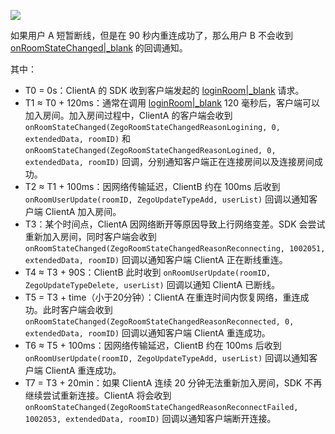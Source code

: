 ![](/Pics/FAQ/ReconnectTimeSeq.png)

<div class="mk-warning">


如果用户 A 短暂断线，但是在 90 秒内重连成功了，那么用户 B 不会收到 [onRoomStateChanged\|_blank](@onRoomStateChanged) 的回调通知。
</div>


其中：
- T0 = 0s：ClientA 的 SDK 收到客户端发起的 [loginRoom\|_blank](/article/api?doc=express-video-sdk_API~objectivec_ios~class~ZegoExpressEngine#login-room-user-config) 请求。
- T1 ≈ T0 + 120ms：通常在调用 [loginRoom\|_blank](/article/api?doc=express-video-sdk_API~objectivec_ios~class~ZegoExpressEngine#login-room-user-config) 120 毫秒后，客户端可以加入房间。加入房间过程中，ClientA 的客户端会收到 `onRoomStateChanged(ZegoRoomStateChangedReasonLogining, 0, extendedData, roomID)` 和 `onRoomStateChanged(ZegoRoomStateChangedReasonLogined, 0, extendedData, roomID)` 回调，分别通知客户端正在连接房间以及连接房间成功。
- T2 ≈ T1 + 100ms：因网络传输延迟，ClientB 约在 100ms 后收到 `onRoomUserUpdate(roomID, ZegoUpdateTypeAdd, userList)` 回调以通知客户端 ClientA 加入房间。
- T3：某个时间点，ClientA 因网络断开等原因导致上行网络变差。SDK 会尝试重新加入房间，同时客户端会收到 `onRoomStateChanged(ZegoRoomStateChangedReasonReconnecting, 1002051, extendedData, roomID)` 回调以通知客户端 ClientA 正在断线重连。
- T4 ≈ T3 + 90S：ClientB 此时收到 `onRoomUserUpdate(roomID, ZegoUpdateTypeDelete, userList)` 回调以通知 ClientA 已断线。
- T5 = T3 + time（小于20分钟）：ClientA 在重连时间内恢复网络，重连成功。此时客户端会收到 `onRoomStateChanged(ZegoRoomStateChangedReasonReconnected, 0, extendedData, roomID)` 回调以通知客户端 ClientA 重连成功。
- T6 ≈ T5 + 100ms：因网络传输延迟，ClientB 约在 100ms 后收到 `onRoomUserUpdate(roomID, ZegoUpdateTypeAdd, userList)` 回调以通知客户端 ClientA 重连成功。
- T7 = T3 + 20min：如果 ClientA 连续 20 分钟无法重新加入房间，SDK 不再继续尝试重新连接。ClientA 将会收到 `onRoomStateChanged(ZegoRoomStateChangedReasonReconnectFailed, 1002053, extendedData, roomID)` 回调以通知客户端断开连接。
